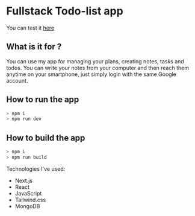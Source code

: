 # Fullstack Todo-list app

You can test it [here](https://todo-list-rose-nine.vercel.app/)

## What is it for ?
You can use my app for managing your plans, creating notes, tasks and todos. You can write your notes from your computer and then reach them anytime on your smartphone, just simply login with the same Google account.

## How to run the app
```bash
> npm i
> npm run dev
```
## How to build the app
```bash
> npm i
> npm run build
```

Technologies I've used:

- Next.js
- React
- JavaScript
- Tailwind.css
- MongoDB
